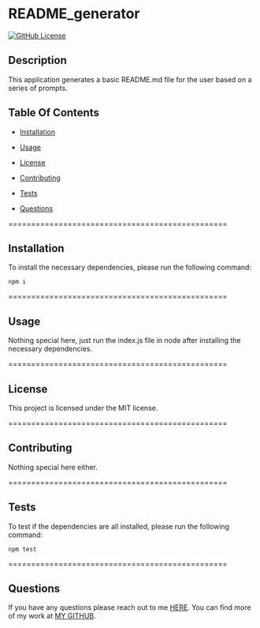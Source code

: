 # README_generator
[![GitHub License](https://img.shields.io/badge/license-MIT-blue.svg)](https://opensource.org/licenses/MIT)

## Description

This application generates a basic README.md file for the user based on a series of prompts.

  ## Table Of Contents

* [Installation](#!installation)

* [Usage](#usage)

* [License](#license)

* [Contributing](#contributing)

* [Tests](#tests)

* [Questions](#questions)

================================================

## Installation

To install the necessary dependencies, please run the following command:

```
npm i
```

================================================

## Usage

Nothing special here, just run the index.js file in node after installing the necessary dependencies.

================================================

## License

This project is licensed under the MIT license.

================================================

## Contributing

Nothing special here either.

================================================

## Tests

To test if the dependencies are all installed, please run the following command:

```
npm test
```

================================================

## Questions

If you have any questions please reach out to me [HERE](mailto:josh@joshwatkins.photo). You can find more of my work at [MY GITHUB](https://www.github.com/joshuakwatkins/).


